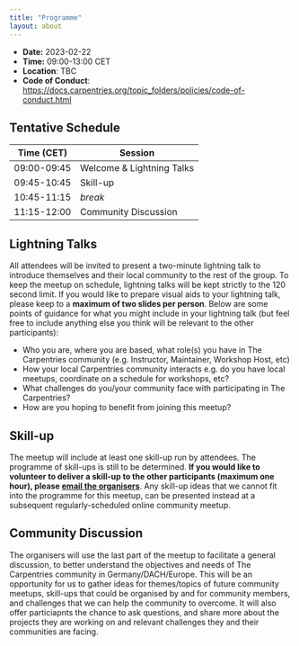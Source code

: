 ```yaml
---
title: "Programme"
layout: about
---
```


- **Date:** 2023-02-22
- **Time:** 09:00-13:00 CET
- **Location**: TBC
- **Code of Conduct**: <https://docs.carpentries.org/topic_folders/policies/code-of-conduct.html>

## Tentative Schedule

| Time (CET) | Session |
|------------|---------|
| 09:00-09:45 | Welcome & Lightning Talks |
| 09:45-10:45 | Skill-up |
| 10:45-11:15 | _break_ |
| 11:15-12:00 | Community Discussion |


## Lightning Talks
All attendees will be invited to present a two-minute lightning talk to introduce themselves and their local community to the rest of the group.
To keep the meetup on schedule, lightning talks will be kept strictly to the 120 second limit. If you would like to prepare visual aids to your lightning talk, please keep to a **maximum of two slides per person**.
Below are some points of guidance for what you might include in your lightning talk (but feel free to include anything else you think will be relevant to the other participants):

- Who you are, where you are based, what role(s) you have in The Carpentries community (e.g. Instructor, Maintainer, Workshop Host, etc)
- How your local Carpentries community interacts e.g. do you have local meetups, coordinate on a schedule for workshops, etc?
- What challenges do you/your community face with participating in The Carpentries?
- How are you hoping to benefit from joining this meetup?


## Skill-up
The meetup will include at least one skill-up run by attendees.
The programme of skill-ups is still to be determined. **If you  would like to volunteer to deliver a skill-up to the other participants (maximum one hour), please [email the organisers](mailto:tobyhodges@carpentries.org)**.
Any skill-up ideas that we cannot fit into the programme for this meetup,
can be presented instead at a subsequent regularly-scheduled online community meetup.


## Community Discussion
The organisers will use the last part of the meetup to facilitate a general discussion,
to better understand the objectives and needs of The Carpentries community in Germany/DACH/Europe.
This will be an opportunity for us to gather ideas for themes/topics of future community meetups,
skill-ups that could be organised by and for community members,
and challenges that we can help the community to overcome.
It will also offer particiapnts the chance to ask questions,
and share more about the projects they are working on and relevant challenges they and their communities are facing.
